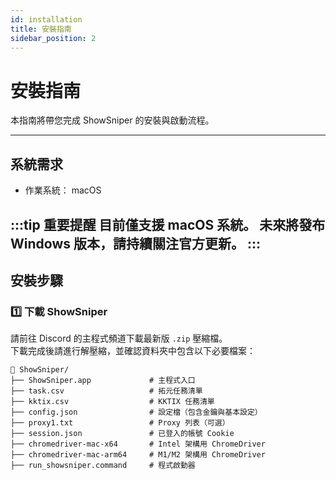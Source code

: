 ```yaml
---
id: installation
title: 安裝指南
sidebar_position: 2
---
```


# 安裝指南

本指南將帶您完成 ShowSniper 的安裝與啟動流程。

---

## 系統需求

- 作業系統： macOS

:::tip 重要提醒
目前僅支援 macOS 系統。
未來將發布 Windows 版本，請持續關注官方更新。
:::
---

## 安裝步驟

### 1️⃣ 下載 ShowSniper

請前往 Discord 的主程式頻道下載最新版 `.zip` 壓縮檔。  
下載完成後請進行解壓縮，並確認資料夾中包含以下必要檔案：

```plaintext
📁 ShowSniper/
├── ShowSniper.app             # 主程式入口
├── task.csv                   # 拓元任務清單
├── kktix.csv                  # KKTIX 任務清單
├── config.json                # 設定檔（包含金鑰與基本設定）
├── proxy1.txt                 # Proxy 列表（可選）
├── session.json               # 已登入的帳號 Cookie
├── chromedriver-mac-x64       # Intel 架構用 ChromeDriver
├── chromedriver-mac-arm64     # M1/M2 架構用 ChromeDriver
├── run_showsniper.command     # 程式啟動器
